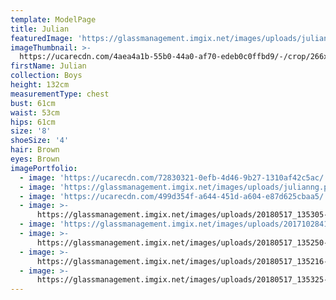 ```yaml
---
template: ModelPage
title: Julian
featuredImage: 'https://glassmanagement.imgix.net/images/uploads/julianbanner129863.jpg'
imageThumbnail: >-
  https://ucarecdn.com/4aea4a1b-55b0-44a0-af70-edeb0c0ffbd9/-/crop/266x339/84,0/-/preview/
firstName: Julian
collection: Boys
height: 132cm
measurementType: chest
bust: 61cm
waist: 53cm
hips: 61cm
size: '8'
shoeSize: '4'
hair: Brown
eyes: Brown
imagePortfolio:
  - image: 'https://ucarecdn.com/72830321-0efb-4d46-9b27-1310af42c5ac/'
  - image: 'https://glassmanagement.imgix.net/images/uploads/julianng.png'
  - image: 'https://ucarecdn.com/499d354f-a644-451d-a604-e87d625cbaa5/'
  - image: >-
      https://glassmanagement.imgix.net/images/uploads/20180517_135305-3072x3795.png
  - image: 'https://glassmanagement.imgix.net/images/uploads/201710284188.jpg'
  - image: >-
      https://glassmanagement.imgix.net/images/uploads/20180517_135250-3072x3165.png
  - image: >-
      https://glassmanagement.imgix.net/images/uploads/20180517_135216-3072x3118.png
  - image: >-
      https://glassmanagement.imgix.net/images/uploads/20180517_135325-3072x3289.png
---
```


